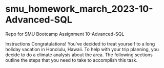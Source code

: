 # smu_homework_march_2023-10-Advanced-SQL
Repo for SMU Bootcamp Assignment 10-Advanced-SQL

Instructions
Congratulations! You've decided to treat yourself to a long holiday vacation in Honolulu, Hawaii. To help with your trip planning, you decide to do a climate analysis about the area. The following sections outline the steps that you need to take to accomplish this task.
